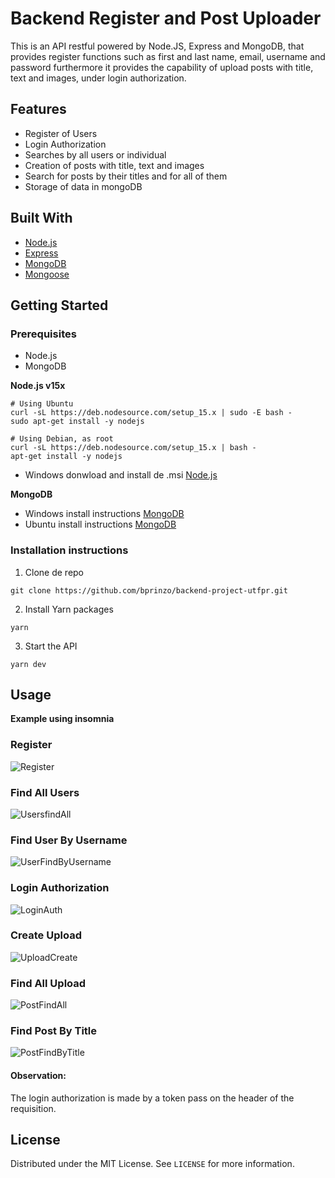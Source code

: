 # Backend Register and Post Uploader

This is an API restful powered by Node.JS, Express and MongoDB, that provides register functions such as first and last name, email, username and password furthermore it provides the capability of upload posts with title, text and images, under login authorization.
 
## Features

* Register of Users
* Login Authorization
* Searches by all users or individual
* Creation of posts with title, text and images
* Search for posts by their titles and for all of them
* Storage of data in mongoDB

## Built With

* [Node.js](https://nodejs.org/en/)
* [Express](https://expressjs.com/pt-br/)
* [MongoDB](https://www.mongodb.com/)
* [Mongoose](https://mongoosejs.com/)

## Getting Started

### Prerequisites

* Node.js
* MongoDB

**Node.js v15x**

```
# Using Ubuntu
curl -sL https://deb.nodesource.com/setup_15.x | sudo -E bash -
sudo apt-get install -y nodejs

# Using Debian, as root
curl -sL https://deb.nodesource.com/setup_15.x | bash -
apt-get install -y nodejs
```
 * Windows donwload and install de .msi [Node.js](https://nodejs.org/en/)
 
**MongoDB**

* Windows install instructions [MongoDB](https://docs.mongodb.com/manual/tutorial/install-mongodb-on-windows/)
* Ubuntu install instructions [MongoDB](https://docs.mongodb.com/manual/tutorial/install-mongodb-on-ubuntu/)

### Installation instructions

1. Clone de repo

```git clone https://github.com/bprinzo/backend-project-utfpr.git```

2. Install Yarn packages

```
yarn
```
3. Start the API
```
yarn dev
```

## Usage

**Example using insomnia**
 
### Register

![Register](/SampleImages/register.png)

### Find All Users

![UsersfindAll](/SampleImages/UsersfindAll.png)

### Find User By Username

![UserFindByUsername](/SampleImages/UserFindByUsername.png)

### Login Authorization

![LoginAuth](/SampleImages/LoginAuth.png)

### Create Upload

![UploadCreate](/SampleImages/UploadCreate.png)

### Find All Upload

![PostFindAll](/SampleImages/PostFindAll.png)

### Find Post By Title

![PostFindByTitle](/SampleImages/PostFindByTitle.png)


#### Observation:

The login authorization is made by a token pass on the header of the requisition.

## License
Distributed under the MIT License. See ```LICENSE``` for more information.
